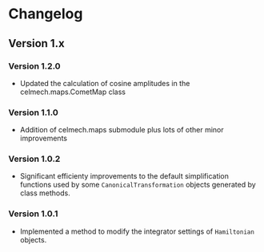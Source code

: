 # Changelog

## Version 1.x

### Version 1.2.0
* Updated the calculation of cosine amplitudes in the celmech.maps.CometMap class

### Version 1.1.0
* Addition of celmech.maps submodule plus lots of other minor improvements

### Version 1.0.2
* Significant efficienty improvements to the default simplification functions used by some `CanonicalTransformation` objects generated by class methods.

### Version 1.0.1
* Implemented a method to modify the integrator settings of `Hamiltonian` objects.
